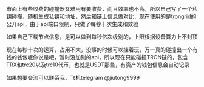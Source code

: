 市面上有些收费的碰撞器又难用有要收费，而且效率也不高，所以自己写了一个私钥碰撞，随机生成私钥和地址，然后和链上信息做对比，现在使用的是trongrid的公开api，由于api端口限制，只做了每秒十次生成和效验

如果自己下载节点信息，是可以做到每秒亿次级别的，上限根据设备算力上不封顶

现在每秒十次的运算，占用不大，没事的时候可以挂着玩，万一真的碰撞出一个有钱的钱包呢你说是吧，暂时没加别的api，所以现在只能碰撞TRON链的，包含TRX和trc20以及trc10代币，也就是USDT那些，有资产的钱包信息会自动记录

如果想要交流可以联系我，飞机telegram @jiutong9999
